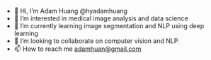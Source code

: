 - 👋 Hi, I’m Adam Huang @hyadamhuang
- 👀 I’m interested in medical image analysis and data science
- 🌱 I’m currently learning image segmentation and NLP using deep learning
- 💞️ I’m looking to collaborate on computer vision and NLP
- 📫 How to reach me adamhuan@gmail.com

<!---
hyadamhuang/hyadamhuang is a ✨ special ✨ repository because its `README.md` (this file) appears on your GitHub profile.
You can click the Preview link to take a look at your changes.
--->
